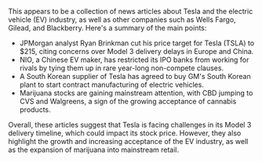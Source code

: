 This appears to be a collection of news articles about Tesla and the electric vehicle (EV) industry, as well as other companies such as Wells Fargo, Gilead, and Blackberry. Here's a summary of the main points:

* JPMorgan analyst Ryan Brinkman cut his price target for Tesla (TSLA) to $215, citing concerns over Model 3 delivery delays in Europe and China.
* NIO, a Chinese EV maker, has restricted its IPO banks from working for rivals by tying them up in rare year-long non-compete clauses.
* A South Korean supplier of Tesla has agreed to buy GM's South Korean plant to start contract manufacturing of electric vehicles.
* Marijuana stocks are gaining mainstream attention, with CBD jumping to CVS and Walgreens, a sign of the growing acceptance of cannabis products.

Overall, these articles suggest that Tesla is facing challenges in its Model 3 delivery timeline, which could impact its stock price. However, they also highlight the growth and increasing acceptance of the EV industry, as well as the expansion of marijuana into mainstream retail.